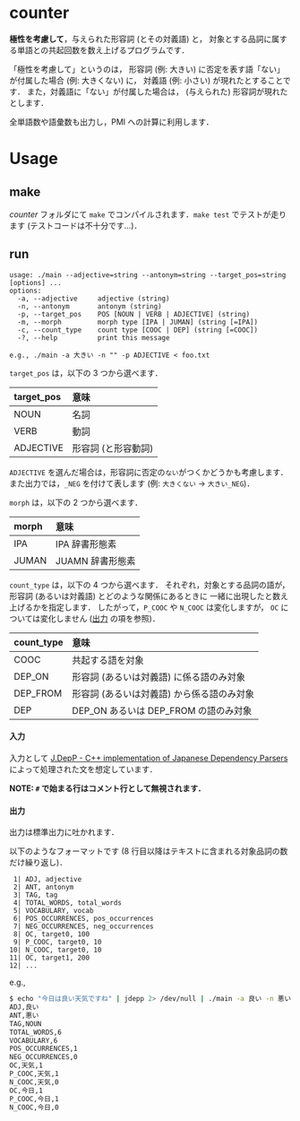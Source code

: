 counter
===

**極性を考慮して**，与えられた形容詞 (とその対義語) と，
対象とする品詞に属する単語との共起回数を数え上げるプログラムです．

「極性を考慮して」というのは，
形容詞 (例: 大きい) に否定を表す語「ない」が付属した場合 (例: 大きくない) に，
対義語 (例: 小さい) が現れたとすることです．
また，対義語に「ない」が付属した場合は，
(与えられた) 形容詞が現れたとします．

全単語数や語彙数も出力し，PMI への計算に利用します．

# Usage
## make

_counter_ フォルダにて `make` でコンパイルされます．`make test` でテストが走ります (テストコードは不十分です…)．

## run

```
usage: ./main --adjective=string --antonym=string --target_pos=string [options] ...
options:
  -a, --adjective     adjective (string)
  -n, --antonym       antonym (string)
  -p, --target_pos    POS [NOUN | VERB | ADJECTIVE] (string)
  -m, --morph         morph type [IPA | JUMAN] (string [=IPA])
  -c, --count_type    count type [COOC | DEP] (string [=COOC])
  -?, --help          print this message

e.g., ./main -a 大きい -n "" -p ADJECTIVE < foo.txt
```

`target_pos` は，以下の 3 つから選べます．

| target\_pos | 意味                |
|:------------|:--------------------|
| NOUN        | 名詞                |
| VERB        | 動詞                |
| ADJECTIVE   | 形容詞 (と形容動詞) |

`ADJECTIVE` を選んだ場合は，形容詞に否定の`ない`がつくかどうかも考慮します．
また出力では，`_NEG` を付けて表します
(例: `大きくない` -> `大きい_NEG`)．

`morph` は，以下の 2 つから選べます．

| morph | 意味                |
|:------|:--------------------|
| IPA   | IPA 辞書形態素      |
| JUMAN | JUAMN 辞書形態素    |

`count_type` は，以下の 4 つから選べます．
それぞれ，対象とする品詞の語が，
形容詞 (あるいは対義語) とどのような関係にあるときに
一緒に出現したと数え上げるかを指定します．
したがって，`P_COOC` や `N_COOC` は変化しますが，
`OC` については変化しません ([出力](#出力) の項を参照)．

| count\_type | 意味                                       |
|:------------|:-------------------------------------------|
| COOC        | 共起する語を対象                           |
| DEP\_ON     | 形容詞 (あるいは対義語) に係る語のみ対象   |
| DEP\_FROM   | 形容詞 (あるいは対義語) から係る語のみ対象 |
| DEP         | DEP\_ON あるいは DEP\_FROM の語のみ対象    |


#### 入力
入力として [J.DepP - C++ implementation of Japanese Dependency Parsers]( https://goo.gl/6iF0mD ) によって処理された文を想定しています．

**NOTE: `#` で始まる行はコメント行として無視されます．**


#### 出力
出力は標準出力に吐かれます．

以下のようなフォーマットです (8 行目以降はテキストに含まれる対象品詞の数だけ繰り返し)．

```
 1| ADJ, adjective
 2| ANT, antonym
 3| TAG, tag
 4| TOTAL_WORDS, total_words
 5| VOCABULARY, vocab
 6| POS_OCCURRENCES, pos_occurrences
 7| NEG_OCCURRENCES, neg_occurrences
 8| OC, target0, 100
 9| P_COOC, target0, 10
10| N_COOC, target0, 10
11| OC, target1, 200
12| ...
```

e.g.,


```sh
$ echo "今日は良い天気ですね" | jdepp 2> /dev/null | ./main -a 良い -n 悪い -p NOUN
ADJ,良い
ANT,悪い
TAG,NOUN
TOTAL_WORDS,6
VOCABULARY,6
POS_OCCURRENCES,1
NEG_OCCURRENCES,0
OC,天気,1
P_COOC,天気,1
N_COOC,天気,0
OC,今日,1
P_COOC,今日,1
N_COOC,今日,0
```
